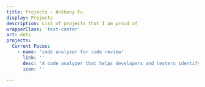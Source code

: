 ```yaml
---
title: Projects - Anthony Fu
display: Projects
description: List of projects that I am proud of
wrapperClass: 'text-center'
art: dots
projects:
  Current Focus:
    - name: 'code analyzer for code review'
      link: ''
      desc: 'A code analyzer that helps developers and testers identify potential issues by scanning for code risks based on git diff information. This project is still in the early stages and is not yet ready for public use.'
      icon: ''

---
```


<!-- @layout-full-width -->
<ListProjects :projects="frontmatter.projects" />
